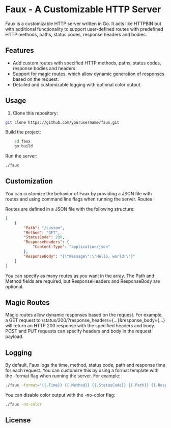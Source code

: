# Faux - A Customizable HTTP Server

Faux is a customizable HTTP server written in Go. It acts like HTTPBIN but with additional functionality to support user-defined routes with predefined HTTP methods, paths, status codes, response headers and bodies.

## Features

- Add custom routes with specified HTTP methods, paths, status codes, response bodies and headers.
- Support for magic routes, which allow dynamic generation of responses based on the request.
- Detailed and customizable logging with optional color output.

## Usage

1. Clone this repository:

```bash
git clone https://github.com/yourusername/faux.git
```

Build the project:

```bash
    cd faux
    go build
```


Run the server:

```bash
./faux
```

## Customization

You can customize the behavior of Faux by providing a JSON file with routes and using command line flags when running the server.
Routes

Routes are defined in a JSON file with the following structure:

```json
[
	{
		"Path": "/custom",
		"Method": "GET",
		"StatusCode": 200,
		"ResponseHeaders": {
			"Content-Type": "application/json"
		},
		"ResponseBody": "{\"message\":\"Hello, world!\"}"
	}
]
```

You can specify as many routes as you want in the array. The Path and Method fields are required, but ResponseHeaders and ResponseBody are optional.
## Magic Routes

Magic routes allow dynamic responses based on the request. For example, a GET request to /status/200/?response_headers={...}&response_body={...} will return an HTTP 200 response with the specified headers and body. POST and PUT requests can specify headers and body in the request payload.
## Logging

By default, Faux logs the time, method, status code, path and response time for each request. You can customize this by using a format template with the -format flag when running the server. For example:

```bash
./faux -format="{{.Time}} {{.Method}} {{.StatusCode}} {{.Path}} {{.ResponseTime}}"
```
You can disable color output with the -no-color flag:

```bash
./faux -no-color
```
## License
